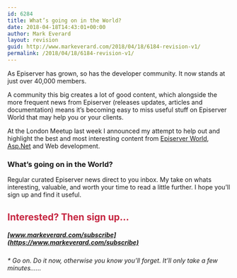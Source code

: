 ```yaml
---
id: 6284
title: What’s going on in the World?
date: 2018-04-18T14:43:01+00:00
author: Mark Everard
layout: revision
guid: http://www.markeverard.com/2018/04/18/6184-revision-v1/
permalink: /2018/04/18/6184-revision-v1/
---
```

As Episerver has grown, so has the developer community. It now stands at just over 40,000 members.

A community this big creates a lot of good content, which alongside the more frequent news from Episerver (releases updates, articles and documentation) means it&#8217;s becoming easy to miss useful stuff on Episerver World that may help you or your clients.

At the London Meetup last week I announced my attempt to help out and highlight the best and most interesting content from [Episerver World](https://world.episerver.com/), [Asp.Net](https://www.asp.net/) and Web development.

### What&#8217;s going on in the World?

Regular curated Episerver news direct to you inbox. My take on whats interesting, valuable, and worth your time to read a little further. I hope you&#8217;ll sign up and find it useful.

<h2 style="color: #c62641;">
  Interested? Then sign up&#8230;
</h2>

##### [www.markeverard.com/subscribe](https://www.markeverard.com/subscribe)

_* Go on. Do it now, otherwise you know you&#8217;ll forget. It&#8217;ll only take a few minutes&#8230;&#8230;_